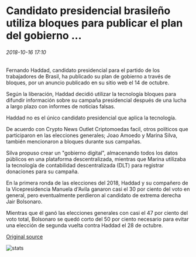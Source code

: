 # Candidato presidencial brasileño utiliza bloques para publicar el plan del gobierno ...

###### 2018-10-16 17:10

Fernando Haddad, candidato presidencial para el partido de los trabajadores de Brasil, ha publicado su plan de gobierno a través de bloques, por un anuncio publicado en su sitio web el 14 de octubre.

Según la liberación, Haddad decidió utilizar la tecnología bloques para difundir información sobre su campaña presidencial después de una lucha a largo plazo con informes de noticias falsas.

Haddad no es el único candidato presidencial que aplica la tecnología.

De acuerdo con Crypto News Outlet Criptomoedas facil, otros políticos que participaron en las elecciones generales; Joao Amoedo y Marina Silva, también mencionaron a bloques durante sus campañas.

Silva propuso crear un "gobierno digital", almacenando todos los datos públicos en una plataforma descentralizada, mientras que Marina utilizaba la tecnología de contabilidad descentralizada (DLT) para registrar donaciones para su campaña.

En la primera ronda de las elecciones del 2018, Haddad y su compañero de la Vicepresidencia Manuela d'Avila ganaron casi el 30 por ciento del voto en general, pero eventualmente perdieron al candidato de extrema derecha Jair Bolsonaro.

Mientras que él ganó las elecciones generales con casi el 47 por ciento del voto total, Bolsonaro se quedó corto del 50 por ciento necesario para evitar una elección de segunda vuelta contra Haddad el 28 de octubre.

[Original source](https://cointelegraph.com/news/brazilian-presidential-candidate-uses-blockchain-to-publish-government-plan)

![stats](https://c.statcounter.com/11760860/0/a89fa40b/1/ "stats")